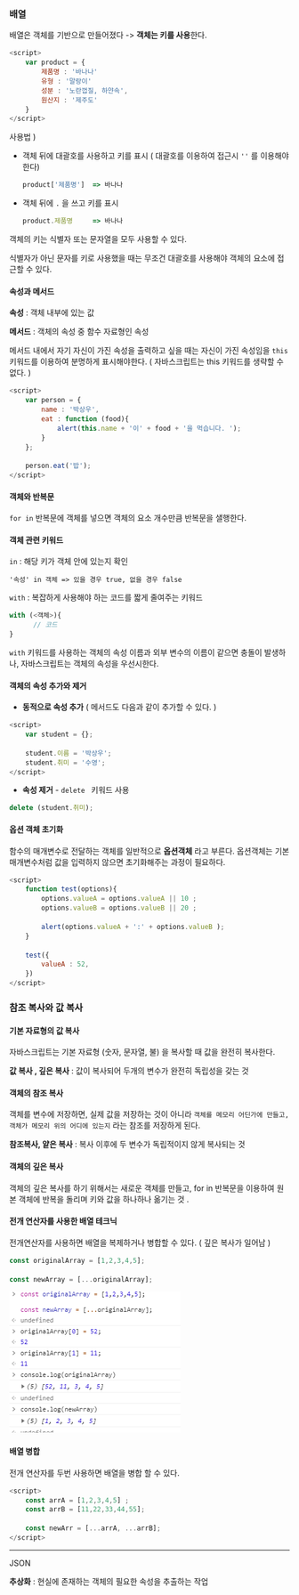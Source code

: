 ### 배열 



배열은 객체를 기반으로 만들어졌다 -> **객체는 키를 사용**한다. 

```javascript
<script>
    var product = {
        제품명 : '바나나'
        유형 : '말랑이'
        성분 : '노란껍질, 하얀속',
        원산지 : '제주도'
    }
</script>
```

사용법 ) 

- 객체 뒤에 대괄호를 사용하고 키를 표시  ( 대괄호를 이용하여 접근시 `''` 를 이용해야 한다)

  ```javascript
  product['제품명']  => 바나나 
  ```

- 객체 뒤에 `.` 을 쓰고 키를 표시 

  ```javascript
  product.제품명     => 바나나
  ```

객체의 키는 식별자 또는 문자열을 모두 사용할 수 있다.

식별자가 아닌 문자를 키로 사용했을 때는 무조건 대괄호를 사용해야 객체의 요소에 접근할 수 있다. 



#### 속성과 메서드 

**속성** : 객체 내부에 있는 값 

**메서드** : 객체의 속성 중  함수 자료형인 속성 

메서드 내에서 자기 자신이 가진 속성을 출력하고 싶을 때는 자신이 가진 속성임을 `this` 키워드를 이용하여 분명하게 표시해야한다.  ( 자바스크립트는 this 키워드를 생략할 수 없다. )

```javascript
<script>
    var person = {
        name : '박상우',
        eat : function (food){
            alert(this.name + '이' + food + '을 먹습니다. ');
        }
    }; 

	person.eat('밥'); 
</script>
```



#### 객체와 반복문 

`for in` 반복문에 객체를 넣으면 객체의 요소 개수만큼 반복문을 샐행한다. 



#### 객체 관련 키워드

`in` : 해당 키가 객체 안에 있는지 확인  

``` =\
'속성' in 객체 => 있을 경우 true, 없을 경우 false 
```

`with`  : 복잡하게 사용해야 하는 코드를 짧게 줄여주는 키워드

```javascript
with (<객체>){
      // 코드
}
```



`with` 키워드를 사용하는 객체의 속성 이름과 외부 변수의 이름이 같으면 충돌이 발생하나, 자바스크립트는 객체의 속성을 우선시한다. 



#### 객체의 속성 추가와 제거 



- **동적으로 속성 추가**  ( 메서드도 다음과 같이 추가할 수 있다. )

```javascript
<script>
    var student = {}; 

	student.이름 = '박상우'; 
	student.취미 = '수영'; 
</script>
```



- **속성 제거** - `delete ` 키워드 사용 

```javascript
delete (student.취미); 
```



#### 옵션 객체 초기화 

함수의 매개변수로 전달하는 객체를 일반적으로 **옵션객체**  라고 부른다.  옵션객체는 기본 매개변수처럼 값을 입력하지 않으면 초기화해주는 과정이 필요하다. 

```javascript
<script>
    function test(options){
    	options.valueA = options.valueA || 10 ; 
    	options.valueB = options.valueB || 20 ; 
    
    	alert(options.valueA + ':' + options.valueB );	
	}

	test({
        valueA : 52,
    })
</script>
```



### 참조 복사와 값 복사 



#### 기본 자료형의 값 복사 

자바스크립트는 기본 자료형 (숫자, 문자열, 불) 을 복사할 때 값을 완전히 복사한다. 

**값 복사 , 깊은 복사** : 값이 복사되어 두개의 변수가 완전히 독립성을 갖는 것 



#### 객체의 참조 복사 

객체를 변수에 저장하면, 실제 값을 저장하는 것이 아니라 `객체를 메모리 어딘가에 만들고, 객체가 메모리 위의 어디에 있는지` 라는 참조를 저장하게 된다. 

**참조복사, 얕은 복사** : 복사 이후에 두 변수가 독립적이지 않게 복사되는 것 



#### 객체의 깊은 복사 

객체의 깊은 복사를 하기 위해서는 새로운 객체를 만들고, for in 반복문을 이용하여 원본 객체에 반복을 돌리며 키와 값을 하나하나 옮기는 것 .



#### 전개 연산자를 사용한 배열 테크닉 

전개연산자를 사용하면 배열을 복제하거나 병합할 수 있다. ( 깊은 복사가 일어남 )

```javascript
const originalArray = [1,2,3,4,5]; 

const newArray = [...originalArray]; 
```

![image-20200227184840766](images/image-20200227184840766.png)





#### 배열 병합 

전개 연산자를 두번 사용하면 배열을 병합 할 수 있다. 

```javascript
<script> 
    const arrA = [1,2,3,4,5] ; 
	const arrB = [11,22,33,44,55]; 
	
	const newArr = [...arrA, ...arrB];
</script>
```



---





JSON 

**추상화** : 현실에 존재하는 객체의 필요한 속성을 추출하는 작업  



